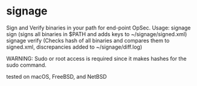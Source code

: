 # signage
Sign and Verify binaries in your path for end-point OpSec.
Usage: 
signage sign (signs all binaries in $PATH and adds keys to ~/signage/signed.xml)
signage verify (Checks hash of all binaries and compares them to signed.xml, discrepancies added to ~/signage/diff.log)

WARNING: Sudo or root access is required since it makes hashes for the sudo command.

tested on macOS, FreeBSD, and NetBSD
